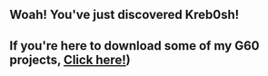 ## Woah! You've just discovered Kreb0sh!

## If you're here to download some of my G60 projects, [Click here!](https://youtu.be/dQw4w9WgXcQ))
